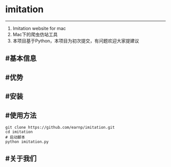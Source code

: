 # imitation
---
1. Imitation website for mac
1. Mac下的爬虫仿站工具
1. 本项目基于Python，本项目为初次提交，有问题欢迎大家提建议

#基本信息
---

#优势
---

#安装
---

#使用方法
---

```
git clone https://github.com/earnp/imitation.git
cd imitation
# 启动脚本
python imitation.py 

```

#关于我们
---